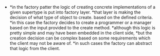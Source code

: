 *  *in the factory patter the logic of creating concrete implementations of a given supertype is put into factory layer. 
 *that layer is making the decision of what type of object to create. based on the defined criteria. 
 *in this case the factory decides to create a programmer or a manager based on the input provided to the create method.
 *although this logic is pretty simple and may have been embedded in the client side, 
 *but the creation decision can be complex based on some requirements which the client may not be aware of.
 *in such cases the factory can abstract that logic from the client. 
